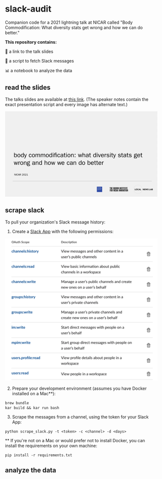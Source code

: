 # slack-audit
Companion code for a 2021 lightning talk at NICAR called "Body Commodification: What diversity stats get wrong and how we can do better."

**This repository contains:**

🔗 a link to the talk slides

🥎 a script to fetch Slack messages 

📊 a notebook to analyze the data

## read the slides
The talks slides are available at [this link](https://docs.google.com/presentation/d/1NwBzpMZawp4HRLkB-BHb2BOvRK4DGCN4brlHJwdja_A/edit). (The speaker notes contain the exact presentation script and every image has alternate text.)

[![the presentation's title slide](./docs/first-slide.png)](https://docs.google.com/presentation/d/1NwBzpMZawp4HRLkB-BHb2BOvRK4DGCN4brlHJwdja_A/edit)

## scrape slack 
To pull your organization's Slack message history:

1. Create a [Slack App](https://api.slack.com/apps) with the following permissions:

![a list of necessary permissions: channels:history, channels:read, channels:write, groups:history, groups:write, im:write, mpim:write, users.profile:read, users: read](./docs/permission-list.png)

2. Prepare your development environment (assumes you have Docker installed on a Mac**):
```
brew bundle 
kar build && kar run bash
```

3. Scrape the messages from a channel, using the token for your Slack App:
```
python scrape_slack.py -t <token> -c <channel> -d <days>
```

** If you're not on a Mac or would prefer not to install Docker, you can install the requirements on your own machine: 
```
pip install -r requirements.txt
```

## analyze the data

